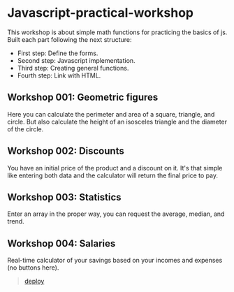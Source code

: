 # Javascript-practical-workshop
This workshop is about simple math functions for practicing the basics of js.
Built each part following the next structure: 
- First step: Define the forms.
- Second step: Javascript implementation.
- Third step:  Creating general functions.
- Fourth step: Link with HTML.

## Workshop 001: Geometric figures
Here you can calculate the perimeter and area of a square, triangle, and circle. But also calculate the height of an isosceles triangle and the diameter of the circle.

## Workshop 002: Discounts
You have an initial price of the product and a discount on it. It's that simple like entering both data and the calculator will return the final price to pay.

## Workshop 003: Statistics 
Enter an array in the proper way, you can request the average, median, and trend.

## Workshop 004: Salaries
Real-time calculator of your savings based on your incomes and expenses (no buttons here). 

> [deploy](https://angelostd.github.io/javascript-basics-workshops/)
